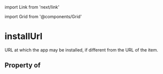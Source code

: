 import Link from 'next/link'
  
import Grid from '@components/Grid'

# installUrl

URL at which the app may be installed, if different from the URL of the item.

## Property of



